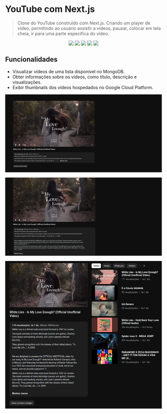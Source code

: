 # YouTube com Next.js
> Clone do YouTube construído com Next.js. Criando um player de vídeo, permitindo ao usuário assistir a vídeos, pausar, colocar em tela cheia, ir para uma parte específica do vídeo.

<p align="center">
    <img src="https://img.shields.io/badge/next.js-000000?style=for-the-badge&logo=nextdotjs&logoColor=white" />
    <img src="https://img.shields.io/badge/TypeScript-007ACC?style=for-the-badge&logo=typescript&logoColor=white"/>
    <img src="https://img.shields.io/badge/styled--components-DB7093?style=for-the-badge&logo=styled-components&logoColor=white"/>
    <img src="https://img.shields.io/badge/Google_Cloud-4285F4?style=for-the-badge&logo=google-cloud&logoColor=white"/>
    <img src="https://img.shields.io/badge/MongoDB-4EA94B?style=for-the-badge&logo=mongodb&logoColor=white"/>
</p>

## Funcionalidades
- Visualizar vídeos de uma lista disponível no MongoDB.
- Obter informações sobre os vídeos, como título, descrição e visualizações.
- Exibir thumbnails dos vídeos hospedados no Google Cloud Platform.


![Alt text](./assets/image.png)

![Alt text](./assets/show-more.png)

![Alt text](./assets/recommendations.png)
